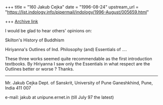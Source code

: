 +++
title = "160 Jakub Cejka"
date = "1996-08-24"
upstream_url = "https://list.indology.info/pipermail/indology/1996-August/005659.html"

+++
[Archive link](https://list.indology.info/pipermail/indology/1996-August/005659.html)

I would be glad to hear others' opinions on:

Skilton's History of Buddhism

Hiriyanna's  Outlines of Ind. Philosophy
        (and) Essentials of ....


These three works seemed quite recommendable as the first introduction 
textbooks. By Hiriyanna I saw only the Essentials in what respect are the 
Outlines better or worse ?
Thanks.

______________________________________________________________________________
Mr. Jakub Cejka
Dept. of Sanskrit, University of Pune
Ganeshkhind, Pune, India  411 007

e-mail:  jakub at unipune.ernet.in   (till July 97 the latest)






